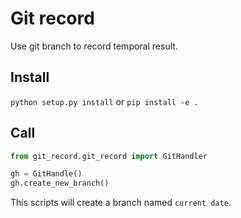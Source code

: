 # Git record

Use git branch to record temporal result.


## Install

`python setup.py install` or `pip install -e .`


## Call

``` python
from git_record.git_record import GitHandler

gh = GitHandle()
gh.create_new_branch()

```

This scripts will create a branch named `current date`.